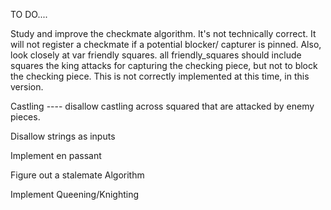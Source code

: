 TO DO....

Study and improve the checkmate algorithm. It's not technically correct. It will not register a checkmate if a potential blocker/ capturer is pinned.
Also, look closely at var friendly squares. all friendly_squares should include squares the king attacks for capturing the checking piece, but not 
to block the checking piece. This is not correctly implemented at this time, in this version. 


Castling ---- disallow castling across squared that are attacked by enemy pieces.

Disallow strings as inputs 

Implement en passant 


Figure out a stalemate Algorithm 


Implement Queening/Knighting 